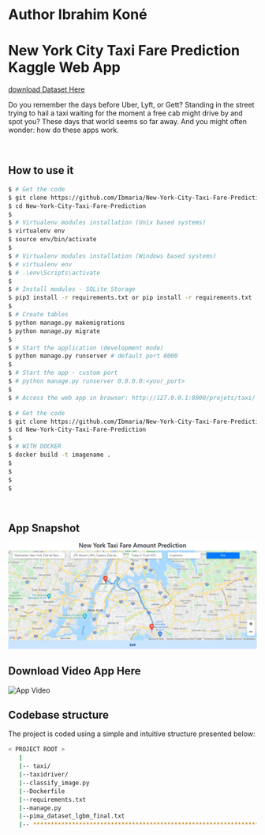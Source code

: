 # Author Ibrahim Koné 
# New York City Taxi Fare Prediction Kaggle Web App

[download Dataset Here](https://www.kaggle.com/c/new-york-city-taxi-fare-prediction)

Do you remember the days before Uber, Lyft, or Gett? Standing in the street trying to hail a taxi waiting for the moment a free cab might drive by and spot you? These days that world seems so far away. And you might often wonder: how do these apps work.

<br />

## How to use it

```bash
$ # Get the code
$ git clone https://github.com/Ibmaria/New-York-City-Taxi-Fare-Prediction.git
$ cd New-York-City-Taxi-Fare-Prediction
$
$ # Virtualenv modules installation (Unix based systems)
$ virtualenv env
$ source env/bin/activate
$
$ # Virtualenv modules installation (Windows based systems)
$ # virtualenv env
$ # .\env\Scripts\activate
$
$ # Install modules - SQLite Storage
$ pip3 install -r requirements.txt or pip install -r requirements.txt
$
$ # Create tables
$ python manage.py makemigrations
$ python manage.py migrate
$
$ # Start the application (development mode)
$ python manage.py runserver # default port 8000
$
$ # Start the app - custom port
$ # python manage.py runserver 0.0.0.0:<your_port>
$
$ # Access the web app in browser: http://127.0.0.1:8000/projets/taxi/
```

```bash
$ # Get the code
$ git clone https://github.com/Ibmaria/New-York-City-Taxi-Fare-Prediction.git
$ cd New-York-City-Taxi-Fare-Prediction
$
$ # WITH DOCKER
$ docker build -t imagename .
$ 
$
$
$ 
```



<br />

## App Snapshot
![App ](https://github.com/Ibmaria/New-York-City-Taxi-Fare-Prediction/blob/master/captureapp.PNG)

## Download Video App Here
![App Video](https://github.com/Ibmaria/New-York-City-Taxi-Fare-Prediction/blob/master/videoapp.gif)


## Codebase structure

The project is coded using a simple and intuitive structure presented below:

```bash
< PROJECT ROOT >
   |
   |-- taxi/                              
   |--taxidriver/
   |--classify_image.py                        
   |--Dockerfile              
   |--requirements.txt
   |--manage.py
   |--pima_dataset_lgbm_final.txt
   |-- ************************************************************************
```

<br />





